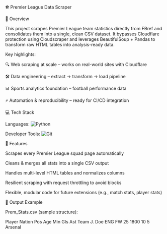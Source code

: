 ⚽ Premier League Data Scraper

📖 Overview

This project scrapes Premier League team statistics directly from FBref
 and consolidates them into a single, clean CSV dataset. It bypasses Cloudflare protection using Cloudscraper and leverages BeautifulSoup + Pandas to transform raw HTML tables into analysis-ready data.

Key highlights:

🔍 Web scraping at scale – works on real-world sites with Cloudflare

🛠 Data engineering – extract → transform → load pipeline

📊 Sports analytics foundation – football performance data

⚡ Automation & reproducibility – ready for CI/CD integration

💻 Tech Stack

Languages:
![Python](https://img.shields.io/badge/python-%233776AB.svg?style=for-the-badge&logo=python&logoColor=white) 

Developer Tools:
![Git](https://img.shields.io/badge/git-%23F05033.svg?style=for-the-badge&logo=git&logoColor=white)

🚀 Features

Scrapes every Premier League squad page automatically

Cleans & merges all stats into a single CSV output

Handles multi-level HTML tables and normalizes columns

Resilient scraping with request throttling to avoid blocks

Flexible, modular code for future extensions (e.g., match stats, player stats)

📂 Output Example

Prem_Stats.csv (sample structure):

Player	Nation	Pos	Age	Min	Gls	Ast	Team
J. Doe	ENG	FW	25	1800	10	5	Arsenal

